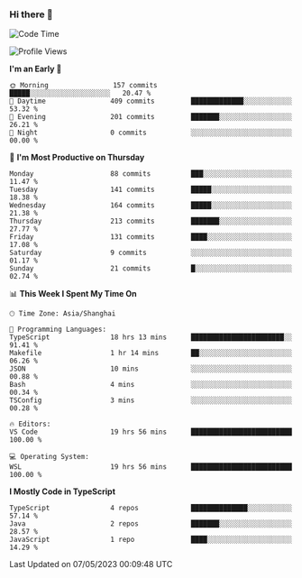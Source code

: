 ### Hi there 👋

<!--
**waynelwz/waynelwz** is a ✨ _special_ ✨ repository because its `README.md` (this file) appears on your GitHub profile.

Here are some ideas to get you started:

- 🔭 I’m currently working on ...
- 🌱 I’m currently learning ...
- 👯 I’m looking to collaborate on ...
- 🤔 I’m looking for help with ...
- 💬 Ask me about ...
- 📫 How to reach me: ...
- 😄 Pronouns: ...
- ⚡ Fun fact: ...
-->

<!--START_SECTION:waka-->
![Code Time](http://img.shields.io/badge/Code%20Time-1%2C375%20hrs%2021%20mins-blue)

![Profile Views](http://img.shields.io/badge/Profile%20Views-0-blue)

**I'm an Early 🐤** 

```text
🌞 Morning                157 commits         █████░░░░░░░░░░░░░░░░░░░░   20.47 % 
🌆 Daytime                409 commits         █████████████░░░░░░░░░░░░   53.32 % 
🌃 Evening                201 commits         ███████░░░░░░░░░░░░░░░░░░   26.21 % 
🌙 Night                  0 commits           ░░░░░░░░░░░░░░░░░░░░░░░░░   00.00 % 
```
📅 **I'm Most Productive on Thursday** 

```text
Monday                   88 commits          ███░░░░░░░░░░░░░░░░░░░░░░   11.47 % 
Tuesday                  141 commits         █████░░░░░░░░░░░░░░░░░░░░   18.38 % 
Wednesday                164 commits         █████░░░░░░░░░░░░░░░░░░░░   21.38 % 
Thursday                 213 commits         ███████░░░░░░░░░░░░░░░░░░   27.77 % 
Friday                   131 commits         ████░░░░░░░░░░░░░░░░░░░░░   17.08 % 
Saturday                 9 commits           ░░░░░░░░░░░░░░░░░░░░░░░░░   01.17 % 
Sunday                   21 commits          █░░░░░░░░░░░░░░░░░░░░░░░░   02.74 % 
```


📊 **This Week I Spent My Time On** 

```text
🕑︎ Time Zone: Asia/Shanghai

💬 Programming Languages: 
TypeScript               18 hrs 13 mins      ███████████████████████░░   91.41 % 
Makefile                 1 hr 14 mins        ██░░░░░░░░░░░░░░░░░░░░░░░   06.26 % 
JSON                     10 mins             ░░░░░░░░░░░░░░░░░░░░░░░░░   00.88 % 
Bash                     4 mins              ░░░░░░░░░░░░░░░░░░░░░░░░░   00.34 % 
TSConfig                 3 mins              ░░░░░░░░░░░░░░░░░░░░░░░░░   00.28 % 

🔥 Editors: 
VS Code                  19 hrs 56 mins      █████████████████████████   100.00 % 

💻 Operating System: 
WSL                      19 hrs 56 mins      █████████████████████████   100.00 % 
```

**I Mostly Code in TypeScript** 

```text
TypeScript               4 repos             ██████████████░░░░░░░░░░░   57.14 % 
Java                     2 repos             ███████░░░░░░░░░░░░░░░░░░   28.57 % 
JavaScript               1 repo              ████░░░░░░░░░░░░░░░░░░░░░   14.29 % 
```




 Last Updated on 07/05/2023 00:09:48 UTC
<!--END_SECTION:waka-->
